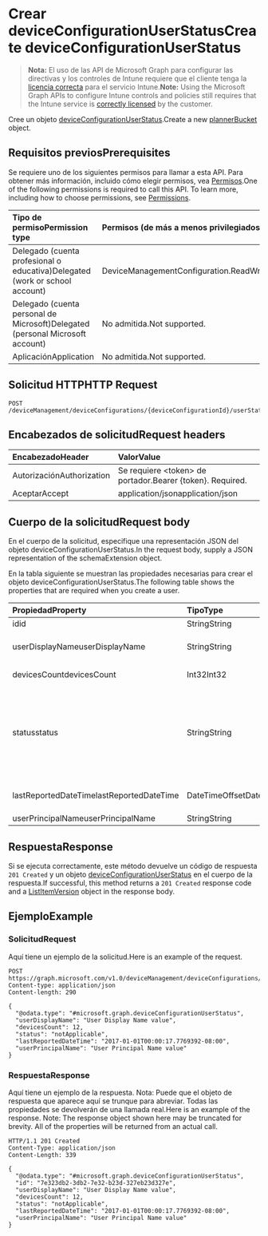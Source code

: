 # <a name="create-deviceconfigurationuserstatus"></a><span data-ttu-id="7b109-101">Crear deviceConfigurationUserStatus</span><span class="sxs-lookup"><span data-stu-id="7b109-101">Create deviceConfigurationUserStatus</span></span>

> <span data-ttu-id="7b109-102">**Nota:** El uso de las API de Microsoft Graph para configurar las directivas y los controles de Intune requiere que el cliente tenga la [licencia correcta](https://go.microsoft.com/fwlink/?linkid=839381) para el servicio Intune.</span><span class="sxs-lookup"><span data-stu-id="7b109-102">**Note:** Using the Microsoft Graph APIs to configure Intune controls and policies still requires that the Intune service is [correctly licensed](https://go.microsoft.com/fwlink/?linkid=839381) by the customer.</span></span>

<span data-ttu-id="7b109-103">Cree un objeto [deviceConfigurationUserStatus](../resources/intune_deviceconfig_deviceconfigurationuserstatus.md).</span><span class="sxs-lookup"><span data-stu-id="7b109-103">Create a new [plannerBucket](../resources/intune_deviceconfig_deviceconfigurationuserstatus.md) object.</span></span>
## <a name="prerequisites"></a><span data-ttu-id="7b109-104">Requisitos previos</span><span class="sxs-lookup"><span data-stu-id="7b109-104">Prerequisites</span></span>
<span data-ttu-id="7b109-p101">Se requiere uno de los siguientes permisos para llamar a esta API. Para obtener más información, incluido cómo elegir permisos, vea [Permisos](../../../concepts/permissions_reference.md).</span><span class="sxs-lookup"><span data-stu-id="7b109-p101">One of the following permissions is required to call this API. To learn more, including how to choose permissions, see [Permissions](../../../concepts/permissions_reference.md).</span></span>

|<span data-ttu-id="7b109-107">Tipo de permiso</span><span class="sxs-lookup"><span data-stu-id="7b109-107">Permission type</span></span>|<span data-ttu-id="7b109-108">Permisos (de más a menos privilegiados)</span><span class="sxs-lookup"><span data-stu-id="7b109-108">Permissions (from least to most privileged)</span></span>|
|:---|:---|
|<span data-ttu-id="7b109-109">Delegado (cuenta profesional o educativa)</span><span class="sxs-lookup"><span data-stu-id="7b109-109">Delegated (work or school account)</span></span>|<span data-ttu-id="7b109-110">DeviceManagementConfiguration.ReadWrite.All</span><span class="sxs-lookup"><span data-stu-id="7b109-110">DeviceManagementConfiguration.ReadWrite.All</span></span>|
|<span data-ttu-id="7b109-111">Delegado (cuenta personal de Microsoft)</span><span class="sxs-lookup"><span data-stu-id="7b109-111">Delegated (personal Microsoft account)</span></span>|<span data-ttu-id="7b109-112">No admitida.</span><span class="sxs-lookup"><span data-stu-id="7b109-112">Not supported.</span></span>|
|<span data-ttu-id="7b109-113">Aplicación</span><span class="sxs-lookup"><span data-stu-id="7b109-113">Application</span></span>|<span data-ttu-id="7b109-114">No admitida.</span><span class="sxs-lookup"><span data-stu-id="7b109-114">Not supported.</span></span>|

## <a name="http-request"></a><span data-ttu-id="7b109-115">Solicitud HTTP</span><span class="sxs-lookup"><span data-stu-id="7b109-115">HTTP Request</span></span>
<!-- {
  "blockType": "ignored"
}
-->
``` http
POST /deviceManagement/deviceConfigurations/{deviceConfigurationId}/userStatuses
```

## <a name="request-headers"></a><span data-ttu-id="7b109-116">Encabezados de solicitud</span><span class="sxs-lookup"><span data-stu-id="7b109-116">Request headers</span></span>
|<span data-ttu-id="7b109-117">Encabezado</span><span class="sxs-lookup"><span data-stu-id="7b109-117">Header</span></span>|<span data-ttu-id="7b109-118">Valor</span><span class="sxs-lookup"><span data-stu-id="7b109-118">Value</span></span>|
|:---|:---|
|<span data-ttu-id="7b109-119">Autorización</span><span class="sxs-lookup"><span data-stu-id="7b109-119">Authorization</span></span>|<span data-ttu-id="7b109-120">Se requiere &lt;token&gt; de portador.</span><span class="sxs-lookup"><span data-stu-id="7b109-120">Bearer {token}. Required.</span></span>|
|<span data-ttu-id="7b109-121">Aceptar</span><span class="sxs-lookup"><span data-stu-id="7b109-121">Accept</span></span>|<span data-ttu-id="7b109-122">application/json</span><span class="sxs-lookup"><span data-stu-id="7b109-122">application/json</span></span>|

## <a name="request-body"></a><span data-ttu-id="7b109-123">Cuerpo de la solicitud</span><span class="sxs-lookup"><span data-stu-id="7b109-123">Request body</span></span>
<span data-ttu-id="7b109-124">En el cuerpo de la solicitud, especifique una representación JSON del objeto deviceConfigurationUserStatus.</span><span class="sxs-lookup"><span data-stu-id="7b109-124">In the request body, supply a JSON representation of the schemaExtension object.</span></span>

<span data-ttu-id="7b109-125">En la tabla siguiente se muestran las propiedades necesarias para crear el objeto deviceConfigurationUserStatus.</span><span class="sxs-lookup"><span data-stu-id="7b109-125">The following table shows the properties that are required when you create a user.</span></span>

|<span data-ttu-id="7b109-126">Propiedad</span><span class="sxs-lookup"><span data-stu-id="7b109-126">Property</span></span>|<span data-ttu-id="7b109-127">Tipo</span><span class="sxs-lookup"><span data-stu-id="7b109-127">Type</span></span>|<span data-ttu-id="7b109-128">Descripción</span><span class="sxs-lookup"><span data-stu-id="7b109-128">Description</span></span>|
|:---|:---|:---|
|<span data-ttu-id="7b109-129">id</span><span class="sxs-lookup"><span data-stu-id="7b109-129">id</span></span>|<span data-ttu-id="7b109-130">String</span><span class="sxs-lookup"><span data-stu-id="7b109-130">String</span></span>|<span data-ttu-id="7b109-131">Clave de la entidad.</span><span class="sxs-lookup"><span data-stu-id="7b109-131">Key of the setting.</span></span>|
|<span data-ttu-id="7b109-132">userDisplayName</span><span class="sxs-lookup"><span data-stu-id="7b109-132">userDisplayName</span></span>|<span data-ttu-id="7b109-133">String</span><span class="sxs-lookup"><span data-stu-id="7b109-133">String</span></span>|<span data-ttu-id="7b109-134">Nombre de usuario de DevicePolicyStatus.</span><span class="sxs-lookup"><span data-stu-id="7b109-134">User name of the DevicePolicyStatus.</span></span>|
|<span data-ttu-id="7b109-135">devicesCount</span><span class="sxs-lookup"><span data-stu-id="7b109-135">devicesCount</span></span>|<span data-ttu-id="7b109-136">Int32</span><span class="sxs-lookup"><span data-stu-id="7b109-136">Int32</span></span>|<span data-ttu-id="7b109-137">Número de dispositivos para dicho usuario.</span><span class="sxs-lookup"><span data-stu-id="7b109-137">Devices count for that user.</span></span>|
|<span data-ttu-id="7b109-138">status</span><span class="sxs-lookup"><span data-stu-id="7b109-138">status</span></span>|<span data-ttu-id="7b109-139">String</span><span class="sxs-lookup"><span data-stu-id="7b109-139">String</span></span>|<span data-ttu-id="7b109-140">Estado de cumplimiento del informe de directiva.</span><span class="sxs-lookup"><span data-stu-id="7b109-140">Compliance status of the policy report.</span></span> <span data-ttu-id="7b109-141">Los valores posibles son: `unknown`, `notApplicable`, `compliant`, `remediated`, `nonCompliant`, `error` y `conflict`.</span><span class="sxs-lookup"><span data-stu-id="7b109-141">Possible values are: `unknown`, `notApplicable`, `compliant`, `remediated`, `nonCompliant`, `error`, `conflict`.</span></span>|
|<span data-ttu-id="7b109-142">lastReportedDateTime</span><span class="sxs-lookup"><span data-stu-id="7b109-142">lastReportedDateTime</span></span>|<span data-ttu-id="7b109-143">DateTimeOffset</span><span class="sxs-lookup"><span data-stu-id="7b109-143">DateTimeOffset</span></span>|<span data-ttu-id="7b109-144">Fecha y hora de la última modificación del informe de directiva.</span><span class="sxs-lookup"><span data-stu-id="7b109-144">Last modified date time of the policy report.</span></span>|
|<span data-ttu-id="7b109-145">userPrincipalName</span><span class="sxs-lookup"><span data-stu-id="7b109-145">userPrincipalName</span></span>|<span data-ttu-id="7b109-146">String</span><span class="sxs-lookup"><span data-stu-id="7b109-146">String</span></span>|<span data-ttu-id="7b109-147">UserPrincipalName.</span><span class="sxs-lookup"><span data-stu-id="7b109-147">userPrincipalName</span></span>|



## <a name="response"></a><span data-ttu-id="7b109-148">Respuesta</span><span class="sxs-lookup"><span data-stu-id="7b109-148">Response</span></span>
<span data-ttu-id="7b109-149">Si se ejecuta correctamente, este método devuelve un código de respuesta `201 Created` y un objeto [deviceConfigurationUserStatus](../resources/intune_deviceconfig_deviceconfigurationuserstatus.md) en el cuerpo de la respuesta.</span><span class="sxs-lookup"><span data-stu-id="7b109-149">If successful, this method returns a `201 Created` response code and a [ListItemVersion](../resources/intune_deviceconfig_deviceconfigurationuserstatus.md) object in the response body.</span></span>

## <a name="example"></a><span data-ttu-id="7b109-150">Ejemplo</span><span class="sxs-lookup"><span data-stu-id="7b109-150">Example</span></span>
### <a name="request"></a><span data-ttu-id="7b109-151">Solicitud</span><span class="sxs-lookup"><span data-stu-id="7b109-151">Request</span></span>
<span data-ttu-id="7b109-152">Aquí tiene un ejemplo de la solicitud.</span><span class="sxs-lookup"><span data-stu-id="7b109-152">Here is an example of the request.</span></span>
``` http
POST https://graph.microsoft.com/v1.0/deviceManagement/deviceConfigurations/{deviceConfigurationId}/userStatuses
Content-type: application/json
Content-length: 290

{
  "@odata.type": "#microsoft.graph.deviceConfigurationUserStatus",
  "userDisplayName": "User Display Name value",
  "devicesCount": 12,
  "status": "notApplicable",
  "lastReportedDateTime": "2017-01-01T00:00:17.7769392-08:00",
  "userPrincipalName": "User Principal Name value"
}
```

### <a name="response"></a><span data-ttu-id="7b109-153">Respuesta</span><span class="sxs-lookup"><span data-stu-id="7b109-153">Response</span></span>
<span data-ttu-id="7b109-p103">Aquí tiene un ejemplo de la respuesta. Nota: Puede que el objeto de respuesta que aparece aquí se trunque para abreviar. Todas las propiedades se devolverán de una llamada real.</span><span class="sxs-lookup"><span data-stu-id="7b109-p103">Here is an example of the response. Note: The response object shown here may be truncated for brevity. All of the properties will be returned from an actual call.</span></span>
``` http
HTTP/1.1 201 Created
Content-Type: application/json
Content-Length: 339

{
  "@odata.type": "#microsoft.graph.deviceConfigurationUserStatus",
  "id": "7e323db2-3db2-7e32-b23d-327eb23d327e",
  "userDisplayName": "User Display Name value",
  "devicesCount": 12,
  "status": "notApplicable",
  "lastReportedDateTime": "2017-01-01T00:00:17.7769392-08:00",
  "userPrincipalName": "User Principal Name value"
}
```



